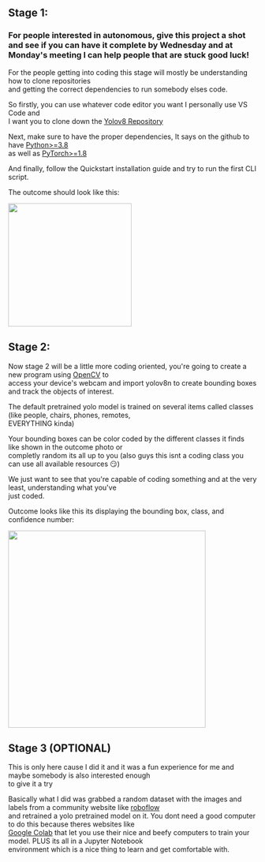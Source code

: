 ## Stage 1:

### For people interested in autonomous, give this project a shot and see if you can have it complete by Wednesday and at Monday's meeting I can help people that are stuck good luck!

For the people getting into coding this stage will mostly be understanding how to clone repositories  
and getting the correct dependencies to run somebody elses code.

So firstly, you can use whatever code editor you want I personally use VS Code and  
I want you to clone down the [Yolov8 Repository](https://github.com/ultralytics/ultralytics)  

Next, make sure to have the proper dependencies, It says on the github to have [Python>=3.8](https://www.python.org/)  
as well as [PyTorch>=1.8](https://pytorch.org/get-started/locally/) 

And finally, follow the Quickstart installation guide and try to run the first CLI script.  

The outcome should look like this: 

<img src="image-2.png" width= 250>

## Stage 2:

Now stage 2 will be a little more coding oriented, you're going to create a new program using [OpenCV](https://docs.opencv.org/4.10.0/) to  
access your device's webcam and import yolov8n to create bounding boxes and track the objects of interest.  

The default pretrained yolo model is trained on several items called classes (like people, chairs, phones, remotes,  
EVERYTHING kinda)  

Your bounding boxes can be color coded by the different classes it finds like shown in the outcome photo or  
completly random its all up to you (also guys this isnt a coding class you can use all available resources 😏)  

We just want to see that you're capable of coding something and at the very least, understanding what you've  
just coded.

Outcome looks like this its displaying the bounding box, class, and confidence number:

<img src="signal-2024-09-05-222830_002-1.jpeg" width=400>



## Stage 3  (OPTIONAL)

This is only here cause I did it and it was a fun experience for me and maybe somebody is also interested enough  
to give it a try

Basically what I did was grabbed a random dataset with the images and labels from a community website like [roboflow](https://universe.roboflow.com/)  
and retrained a yolo pretrained model on it. You dont need a good computer to do this because theres websites like  
[Google Colab](https://colab.research.google.com/) that let you use their nice and beefy computers to train your model. PLUS its all in a Jupyter Notebook  
environment which is a nice thing to learn and get comfortable with.